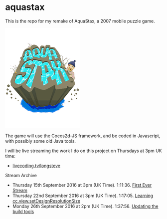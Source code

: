 # aquastax
This is the repo for my remake of AquaStax, a 2007 mobile puzzle game.

![Splash Screen](/reference/aquastax_anim_01_240x320_efigs.gif?raw=true "")

The game will use the Cocos2d-JS framework, and be coded in Javascript, with possibly some old Java tools.

I will be live streaming the work I do on this project on Thursdays at 3pm UK time:

- [livecoding.tv/longsteve](https://www.livecoding.tv/longsteve/)

Stream Archive

- Thursday 15th September 2016 at 3pm (UK Time).  1:11:36. [First Ever Stream](https://www.livecoding.tv/longsteve/videos/0o38E-aquastax-a-cocos2d-js-puzzle-game-part-1)
- Thursday 22nd September 2016 at 3pm (UK Time).  1:17:05. [Learning cc.view.setDesignResolutionSize](https://www.livecoding.tv/longsteve/videos/0oLj7-aquastax-a-cocos2d-js-puzzle-game-part-2)
- Monday 26th September 2016 at 2pm (UK Time).  1:37:56. [Updating the build tools](https://www.livecoding.tv/longsteve/videos/EPgG6-aquastax-a-cocos2d-js-puzzle-game-part-3)
